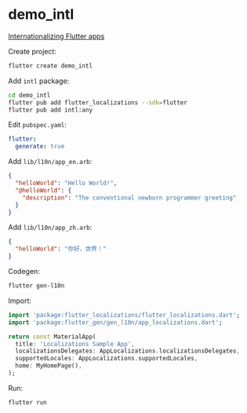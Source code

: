# demo_intl

[Internationalizing Flutter apps](https://docs.flutter.dev/accessibility-and-localization/internationalization)

Create project:

```bash
flutter create demo_intl
```

Add `intl` package:

```bash
cd demo_intl
flutter pub add flutter_localizations --sdk=flutter
flutter pub add intl:any
```

Edit `pubspec.yaml`:

```yaml
flutter:
  generate: true
```

Add `lib/l10n/app_en.arb`:

```json
{
  "helloWorld": "Hello World!",
  "@helloWorld": {
    "description": "The conventional newborn programmer greeting"
  }
}
```

Add `lib/l10n/app_zh.arb`:

```json
{
  "helloWorld": "你好，世界！"
}
```

Codegen:

```bash
flutter gen-l10n
```

Import:

```dart
import 'package:flutter_localizations/flutter_localizations.dart';
import 'package:flutter_gen/gen_l10n/app_localizations.dart';

return const MaterialApp(
  title: 'Localizations Sample App',
  localizationsDelegates: AppLocalizations.localizationsDelegates,
  supportedLocales: AppLocalizations.supportedLocales,
  home: MyHomePage(),
);
```

Run:

```bash
flutter run
```

<!--
flutter pub add event_bus
-->
